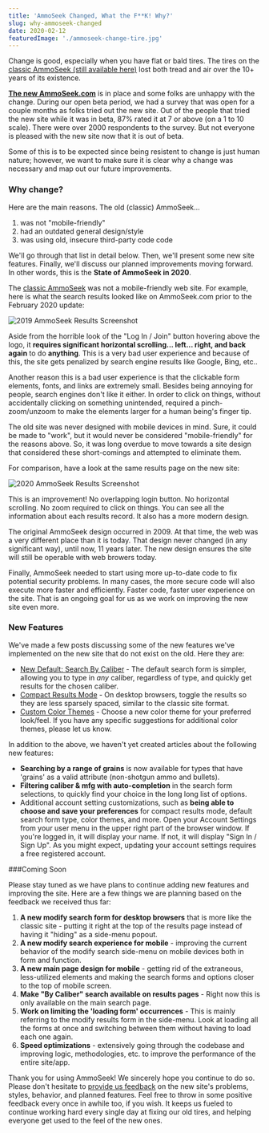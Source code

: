 ```yaml
---
title: 'AmmoSeek Changed, What the F**K! Why?'
slug: why-ammoseek-changed
date: 2020-02-12
featuredImage: './ammoseek-change-tire.jpg'
---
```


Change is good, especially when you have flat or bald tires. The tires on the [classic AmmoSeek (still available here)](https://classic.ammoseek.com) lost both tread and air over the 10+ years of its existence.

**[The new AmmoSeek.com](https://ammoseek.com/)** is in place and some folks are unhappy with the change. During our open beta period, we had a survey that was open for a couple months as folks tried out the new site. Out of the people that tried the new site while it was in beta, 87% rated it at 7 or above (on a 1 to 10 scale). There were over 2000 respondents to the survey. But not everyone is pleased with the new site now that it is out of beta.

Some of this is to be expected since being resistent to change is just human nature; however, we want to make sure it is clear why a change was necessary and map out our future improvements.

### Why change?

Here are the main reasons. The old (classic) AmmoSeek...

1. was not "mobile-friendly"
2. had an outdated general design/style
3. was using old, insecure third-party code code

We'll go through that list in detail below. Then, we'll present some new site features. Finally, we'll discuss our planned improvements moving forward. In other words, this is the **State of AmmoSeek in 2020**.

The [classic AmmoSeek](https://classic.ammoseek.com/) was not a mobile-friendly web site. For example, here is what the search results looked like on AmmoSeek.com prior to the February 2020 update:

![2019 AmmoSeek Results Screenshot](./asresults2019.png)

Aside from the horrible look of the "Log In / Join" button hovering above the logo, it **requires significant horizontal scrolling... left... right, and back again** to do **anything**. This is a very bad user experience and because of this, the site gets penalized by search engine results like Google, Bing, etc..

Another reason this is a bad user experience is that the clickable form elements, fonts, and links are extremely small. Besides being annoying for people, search engines don't like it either. In order to click on things, without accidentally clicking on something unintended, required a pinch-zoom/unzoom to make the elements larger for a human being's finger tip.

The old site was never designed with mobile devices in mind. Sure, it could be made to "work", but it would never be considered "mobile-friendly" for the reasons above. So, it was long overdue to move towards a site design that considered these short-comings and attempted to eliminate them.

For comparison, have a look at the same results page on the new site:

![2020 AmmoSeek Results Screenshot](./asresults2020.png)

This is an improvement! No overlapping login button. No horizontal scrolling. No zoom required to click on things. You can see all the information about each results record. It also has a more modern design.

The original AmmoSeek design occurred in 2009. At that time, the web was a very different place than it is today. That design never changed (in any significant way), until now, 11 years later. The new design ensures the site will still be operable with web browers today.

Finally, AmmoSeek needed to start using more up-to-date code to fix potential security problems. In many cases, the more secure code will also execute more faster and efficiently. Faster code, faster user experience on the site. That is an ongoing goal for us as we work on improving the new site even more.

### New Features

We've made a few posts discussing some of the new features we've implemented on the new site that do not exist on the old. Here they are:

- [New Default: Search By Caliber](/posts/default-search-by-caliber) - The default search form is simpler, allowing you to type in *any* caliber, regardless of type, and quickly get results for the chosen caliber.
- [Compact Results Mode](/posts/ammoseek-feature-compact-results) - On desktop browsers, toggle the results so they are less sparsely spaced, similar to the classic site format.
- [Custom Color Themes](/posts/ammoseek-feature-color-themes) - Choose a new color theme for your preferred look/feel. If you have any specific suggestions for additional color themes, please let us know.

In addition to the above, we haven't yet created articles about the following new features:

- **Searching by a range of grains** is now available for types that have 'grains' as a valid attribute (non-shotgun ammo and bullets).
- **Filtering caliber & mfg with auto-completion** in the search form selections, to quickly find your choice in the long long list of options.
- Additional account setting customizations, such as **being able to choose and save your preferences** for compact results mode, default search form type, color themes, and more. Open your Account Settings from your user menu in the upper right part of the browser window. If you're logged in, it will display your name. If not, it will display "Sign In / Sign Up". As you might expect, updating your account settings requires a free registered account.

###Coming Soon

Please stay tuned as we have plans to continue adding new features and improving the site. Here are a few things we are planning based on the feedback we received thus far:

1. **A new modify search form for desktop browsers** that is more like the classic site - putting it right at the top of the results page instead of having it "hiding" as a side-menu popout.
2. **A new modify search experience for mobile** - improving the current behavior of the modify search side-menu on mobile devices both in form and function.
3. **A new main page design for mobile** - getting rid of the extraneous, less-utilized elements and making the search forms and options closer to the top of mobile screen.
4. **Make "By Caliber" search available on results pages** - Right now this is only available on the main search page.
5. **Work on limiting the 'loading form' occurrences** - This is mainly referring to the modify results form in the side-menu. Look at loading all the forms at once and switching between them without having to load each one again.
6. **Speed optimizations** - extensively going through the codebase and improving logic, methodologies, etc. to improve the performance of the entire site/app.

Thank you for using AmmoSeek! We sincerely hope you continue to do so. Please don't hesitate to [provide us feedback](https://ammoseek.com/contact) on the new site's problems, styles, behavior, and planned features. Feel free to throw in some positive feedback every once in awhile too, if you wish. It keeps us fueled to continue working hard every single day at fixing our old tires, and helping everyone get used to the feel of the new ones.

